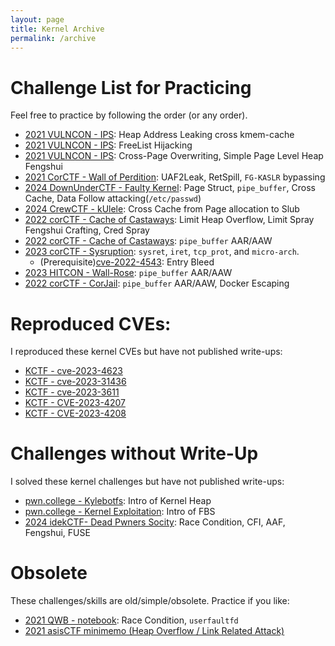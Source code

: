 ```yaml
---
layout: page
title: Kernel Archive
permalink: /archive
---
```


# Challenge List for Practicing

Feel free to practice by following the order (or any order).

- [2021 VULNCON - IPS](../2024/02/09/IPS.html): Heap Address Leaking cross kmem-cache
- [2021 VULNCON - IPS](../2024/02/28/IPS-Freelist.html): FreeList Hijacking
- [2021 VULNCON - IPS](../2024/02/29/IPS-Cross-Slab-Attack.html): Cross-Page Overwriting, Simple Page Level Heap Fengshui
- [2021 CorCTF - Wall of Perdition](../2024/05/27/Wall-of-Perdition.html): UAF2Leak, RetSpill, `FG-KASLR` bypassing
- [2024 DownUnderCTF - Faulty Kernel](../2024/07/18/Faulty-Kernel.html): Page Struct, `pipe_buffer`, Cross Cache, Data Follow attacking(`/etc/passwd`)
- [2024 CrewCTF - kUlele](../2024/08/14/kUlele.html): Cross Cache from Page allocation to Slub
- [2022 corCTF - Cache of Castaways](../2024/06/28/Castaways.html): Limit Heap Overflow, Limit Spray Fengshui Crafting, Cred Spray
- [2022 corCTF - Cache of Castaways](../2024/06/28/Castaways.html): `pipe_buffer` AAR/AAW
- [2023 corCTF - Sysruption](../2024/09/28/sysruption.html): `sysret`, `iret`, `tcp_prot`, and `micro-arch`.
  - (Prerequisite)[cve-2022-4543](https://www.willsroot.io/2022/12/entrybleed.html): Entry Bleed
- [2023 HITCON - Wall-Rose](../2024/09/29/rose.html): `pipe_buffer` AAR/AAW
- [2022 corCTF - CorJail](../2024/10/12/CorJail.html): `pipe_buffer` AAR/AAW, Docker Escaping

# Reproduced CVEs:

I reproduced these kernel CVEs but have not published write-ups:
- [KCTF - cve-2023-4623](https://github.com/google/security-research/tree/master/pocs/linux/kernelctf/CVE-2023-4623_lts_cos/)
- [KCTF - cve-2023-31436](https://github.com/google/security-research/tree/master/pocs/linux/kernelctf/CVE-2023-31436_mitigation/)
- [KCTF - cve-2023-3611](https://github.com/google/security-research/tree/master/pocs/linux/kernelctf/CVE-2023-3611_lts_mitigation/)
- [KCTF - CVE-2023-4207](https://github.com/google/security-research/tree/master/pocs/linux/kernelctf/CVE-2023-4207_lts_cos)
- [KCTF - CVE-2023-4208](https://github.com/google/security-research/tree/master/pocs/linux/kernelctf/CVE-2023-3609_cos_mitigation)


# Challenges without Write-Up

I solved these kernel challenges but have not published write-ups:

- [pwn.college - Kylebotfs](https://pwn.college/quarterly-quiz/kylebotfs/): Intro of Kernel Heap
- [pwn.college - Kernel Exploitation](https://pwn.college/software-exploitation/kernel-exploitation/): Intro of FBS 
- [2024 idekCTF- Dead Pwners Socity](https://github.com/idekctf/idekctf-2024/tree/main/pwn/dead-pwners-society): Race Condition, CFI, AAF, Fengshui, FUSE


# Obsolete

These challenges/skills are old/simple/obsolete. Practice if you like:

- [2021 QWB - notebook](../2022/05/20/Introduction-of-Kernel-Pwn-userfaultfd.html): Race Condition, `userfaultfd`
- [2021 asisCTF minimemo (Heap Overflow / Link Related Attack)][1]



[1]: https://github.com/n132/n132.github.io/blob/master/code/minimemo/README.md
